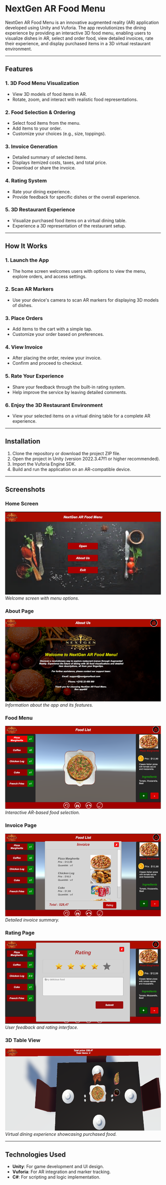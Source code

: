 # NextGen AR Food Menu

NextGen AR Food Menu is an innovative augmented reality (AR) application developed using Unity and Vuforia. The app revolutionizes the dining experience by providing an interactive 3D food menu, enabling users to visualize dishes in AR, select and order food, view detailed invoices, rate their experience, and display purchased items in a 3D virtual restaurant environment.

---

## Features

### 1. **3D Food Menu Visualization**
- View 3D models of food items in AR.
- Rotate, zoom, and interact with realistic food representations.

### 2. **Food Selection & Ordering**
- Select food items from the menu.
- Add items to your order.
- Customize your choices (e.g., size, toppings).

### 3. **Invoice Generation**
- Detailed summary of selected items.
- Displays itemized costs, taxes, and total price.
- Download or share the invoice.

### 4. **Rating System**
- Rate your dining experience.
- Provide feedback for specific dishes or the overall experience.

### 5. **3D Restaurant Experience**
- Visualize purchased food items on a virtual dining table.
- Experience a 3D representation of the restaurant setup.

---

## How It Works

### 1. **Launch the App**
- The home screen welcomes users with options to view the menu, explore orders, and access settings.

### 2. **Scan AR Markers**
- Use your device's camera to scan AR markers for displaying 3D models of dishes.

### 3. **Place Orders**
- Add items to the cart with a simple tap.
- Customize your order based on preferences.

### 4. **View Invoice**
- After placing the order, review your invoice.
- Confirm and proceed to checkout.

### 5. **Rate Your Experience**
- Share your feedback through the built-in rating system.
- Help improve the service by leaving detailed comments.

### 6. **Enjoy the 3D Restaurant Environment**
- View your selected items on a virtual dining table for a complete AR experience.

---

## Installation

1. Clone the repository or download the project ZIP file.
2. Open the project in Unity (version 2022.3.47f1 or higher recommended).
3. Import the Vuforia Engine SDK.
4. Build and run the application on an AR-compatible device.

---

## Screenshots

### Home Screen
![Home Screen](images/1.PNG)
*Welcome screen with menu options.*

### About Page
![About Page](images/2.PNG)
*Information about the app and its features.*

### Food Menu
![Food Menu](images/3.PNG)
*Interactive AR-based food selection.*

### Invoice Page
![Invoice Page](images/4.PNG)
*Detailed invoice summary.*

### Rating Page
![Rating Page](images/5.PNG)
*User feedback and rating interface.*

### 3D Table View
![3D Table View](images/6.PNG)
*Virtual dining experience showcasing purchased food.*

---

## Technologies Used

- **Unity**: For game development and UI design.
- **Vuforia**: For AR integration and marker tracking.
- **C#**: For scripting and logic implementation.